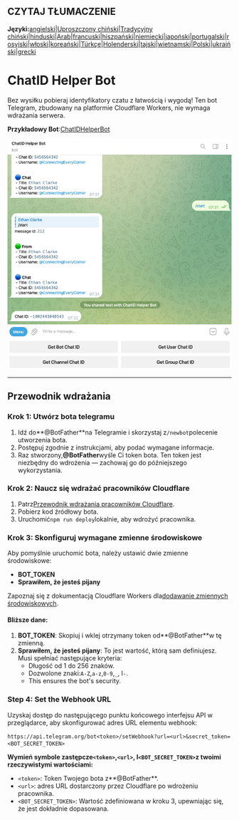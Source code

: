 ## CZYTAJ TŁUMACZENIE

**Języki:**[angielski](README.md)\|[Uproszczony chiński](README.zh-CN.md)\|[Tradycyjny chiński](README.zh-TW.md)\|[hinduski](README.hi.md)\|[Arab](README.ar.md)\|[francuski](README.fr.md)\|[hiszpański](README.es.md)\|[niemiecki](README.de.md)\|[japoński](README.ja.md)\|[portugalski](README.pt.md)\|[rosyjski](README.ru.md)\|[włoski](README.it.md)\|[koreański](README.ko.md)\|[Türkçe](README.tr.md)\|[Holenderski](README.nl.md)\|[tajski](README.th.md)\|[wietnamski](README.vi.md)\|[Polski](README.pl.md)\|[ukraiński](README.uk.md)\|[grecki](README.el.md)

# ChatID Helper Bot

Bez wysiłku pobieraj identyfikatory czatu z łatwością i wygodą! Ten bot Telegram, zbudowany na platformie Cloudflare Workers, nie wymaga wdrażania serwera.

**Przykładowy Bot**:[ChatIDHelperBot](https://t.me/ChatIDHelperBot)

![screenshot](https://raw.githubusercontent.com/CECEthanClarke/get-chatid-bot-cf-worker/refs/heads/main/other/screenshot.jpg)

* * *

## Przewodnik wdrażania

### Krok 1: Utwórz bota telegramu

1.  Idź do**@BotFather**na Telegramie i skorzystaj z`/newbot`polecenie utworzenia bota.
2.  Postępuj zgodnie z instrukcjami, aby podać wymagane informacje.
3.  Raz stworzony,**@BotFather**wyśle ​​Ci token bota. Ten token jest niezbędny do wdrożenia — zachowaj go do późniejszego wykorzystania.

### Krok 2: Naucz się wdrażać pracowników Cloudflare

1.  Patrz[Przewodnik wdrażania pracowników Cloudflare](https://developers.cloudflare.com/workers/get-started/guide/).
2.  Pobierz kod źródłowy bota.
3.  Uruchomić`npm run deploy`lokalnie, aby wdrożyć pracownika.

### Krok 3: Skonfiguruj wymagane zmienne środowiskowe

Aby pomyślnie uruchomić bota, należy ustawić dwie zmienne środowiskowe:

-   **BOT_TOKEN**
-   **Sprawiłem, że jesteś pijany**  

Zapoznaj się z dokumentacją Cloudflare Workers dla[dodawanie zmiennych środowiskowych](https://developers.cloudflare.com/workers/configuration/environment-variables/#add-environment-variables-via-the-dashboard).

#### Bliższe dane:

1.  **BOT_TOKEN**: Skopiuj i wklej otrzymany token od**@BotFather**w tę zmienną.
2.  **Sprawiłem, że jesteś pijany**: To jest wartość, którą sam definiujesz. Musi spełniać następujące kryteria:
    -   Długość od 1 do 256 znaków.
    -   Dozwolone znaki:`A-Z`,`a-z`,`0-9`,`_`, I`-`.
    -   This ensures the bot's security.  

### Step 4: Set the Webhook URL

Uzyskaj dostęp do następującego punktu końcowego interfejsu API w przeglądarce, aby skonfigurować adres URL elementu webhook:

    https://api.telegram.org/bot<token>/setWebhook?url=<url>&secret_token=<BOT_SECRET_TOKEN>

**Wymień symbole zastępcze`<token>`,`<url>`, I`<BOT_SECRET_TOKEN>`z twoimi rzeczywistymi wartościami:**

-   `<token>`: Token Twojego bota z**@BotFather**.
-   `<url>`: adres URL dostarczony przez Cloudflare po wdrożeniu pracownika.
-   `<BOT_SECRET_TOKEN>`: Wartość zdefiniowana w kroku 3, upewniając się, że jest dokładnie dopasowana.
